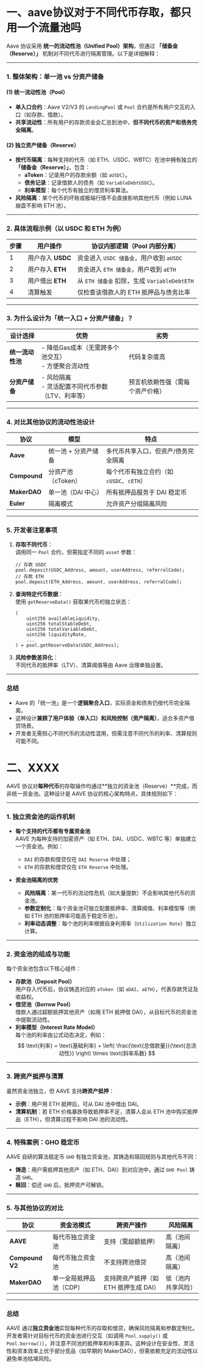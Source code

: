 

# 一、aave协议对于不同代币存取，都只用一个流量池吗

Aave 协议采用 **统一的流动性池（Unified Pool）架构**，但通过 **「储备金（Reserve）」** 机制对不同代币进行隔离管理。以下是详细解释：

---

### **1. 整体架构：单一池 vs 分资产储备**
#### **(1) 统一流动性池（Pool）**
- **单入口合约**：Aave V2/V3 的 `LendingPool` 或 `Pool` 合约是所有用户交互的入口（如存款、借款）。
- **共享流动性**：所有用户的存款资金会汇总到池中，**但不同代币的资产和债务完全隔离**。

#### **(2) 独立资产储备（Reserve）**
- **按代币隔离**：每种支持的代币（如 ETH、USDC、WBTC）在池中拥有独立的 **「储备金（Reserve）」**，包含：
  - **aToken**：记录用户的存款余额（如 `aUSDC`）。
  - **债务记录**：记录借款人的债务（如 `VariableDebtUSDC`）。
  - **利率模型**：每个代币有独立的借贷利率算法。
- **风险隔离**：某个代币的坏账或极端行情不会直接影响其他代币（例如 LUNA 崩盘不影响 ETH 池）。

---

### **2. 具体流程示例（以 USDC 和 ETH 为例）**
| 步骤 | 用户操作           | 协议内部逻辑（Pool 内部分离）                  |
|------|--------------------|-----------------------------------------------|
| 1    | 用户存入 **USDC**  | 资金进入 `USDC 储备金`，用户收到 `aUSDC`       |
| 2    | 用户存入 **ETH**   | 资金进入 `ETH 储备金`，用户收到 `aETH`         |
| 3    | 用户借出 **ETH**   | 从 `ETH 储备金` 扣除，生成 `VariableDebtETH`   |
| 4    | 清算触发           | 仅检查该借款人的 ETH 抵押品与债务比率         |

---

### **3. 为什么设计为「统一入口 + 分资产储备」？**
| 设计选择          | 优势                                      | 劣势                          |
|-------------------|------------------------------------------|-------------------------------|
| **统一流动性池**  | - 降低Gas成本（无需跨多个池交互）<br>- 方便聚合流动性 | 代码复杂度高                  |
| **分资产储备**    | - 风险隔离<br>- 灵活配置不同代币参数（LTV、利率等） | 预言机依赖性强（需每个资产价格） |

---

### **4. 对比其他协议的流动性池设计**
| 协议          | 模型                | 特点                                   |
|---------------|---------------------|----------------------------------------|
| **Aave**      | 统一池 + 分资产储备 | 多代币共享入口，但资产/债务完全隔离    |
| **Compound**  | 分资产池（cToken）  | 每个代币有独立合约（如 `cUSDC`、`cETH`） |
| **MakerDAO**  | 单一池（DAI 中心）  | 所有抵押品服务于 DAI 稳定币            |
| **Euler**     | 隔离模式            | 允许资产分组隔离风险                   |

---

### **5. 开发者注意事项**
1. **存取不同代币**：  
   调用同一 `Pool` 合约，但需指定不同的 `asset` 参数：
   ```solidity
   // 存款 USDC
   pool.deposit(USDC_Address, amount, userAddress, referralCode);
   // 存款 ETH
   pool.deposit(ETH_Address, amount, userAddress, referralCode);
   ```

2. **查询特定代币数据**：  
   使用 `getReserveData()` 获取某代币的独立状态：
   ```solidity
   (   
       uint256 availableLiquidity,
       uint256 totalStableDebt,
       uint256 totalVariableDebt,
       uint256 liquidityRate,
       ...
   ) = pool.getReserveData(USDC_Address);
   ```

3. **风险参数差异化**：  
   不同代币的抵押率（LTV）、清算阈值等由 Aave 治理单独设置。

---

### **总结**
- Aave 的「统一池」是一个**逻辑聚合入口**，实际资金和债务仍按代币完全隔离。
- 这种设计**兼顾了用户体验（单入口）和风险控制（资产隔离）**，适合多资产借贷场景。  
- 开发者无需担心不同代币的流动性混用，但需注意不同代币的利率、清算规则可能不同。


# 二、XXXX



AAVE 协议对**每种代币**的存取操作均通过**独立的资金池（Reserve）**完成，而非统一资金池。这种设计是 AAVE 协议的核心架构特点，具体规则如下：

---

### **1. 独立资金池的运作机制**
- **每个支持的代币都有专属资金池**  
  AAVE 为每种支持的加密资产（如 ETH、DAI、USDC、WBTC 等）单独建立一个资金池。例如：
  - `DAI` 的存款和借贷仅在 `DAI Reserve` 中处理；
  - `ETH` 的存款和借贷仅在 `ETH Reserve` 中处理。

- **资金池隔离的优势**  
  - **风险隔离**：某一代币的流动性危机（如大量提款）不会影响其他代币的资金池。
  - **参数定制化**：每个资金池可独立配置抵押率、清算阈值、利率模型等（例如 ETH 池的抵押率可能高于稳定币池）。
  - **利率动态调整**：每个池的利率根据自身利用率（`Utilization Rate`）独立计算。

---

### **2. 资金池的组成与功能**
每个资金池包含以下核心组件：
- **存款池（Deposit Pool）**  
  用户存入代币后，协议铸造对应的 `aToken`（如 `aDAI`、`aETH`），代表存款凭证及收益权。
- **借贷池（Borrow Pool）**  
  借款人通过超额抵押其他资产（如用 ETH 抵押借 DAI），从目标代币的资金池中提取流动性。
- **利率模型（Interest Rate Model）**  
  每个池的利率由公式动态决定，例如：
  $$
  \text{利率} = \text{基础利率} + \left( \frac{\text{总借款量}}{\text{总流动性}} \right) \times \text{斜率系数}
  $$

---

### **3. 跨资产抵押与清算**
虽然资金池独立，但 AAVE 支持**跨资产抵押**：
- **示例**：用户用 ETH 抵押后，可从 DAI 池中借出 DAI。
- **清算机制**：若 ETH 价格暴跌导致抵押率不足，清算人会从 ETH 池中购买抵押品（ETH），但清算过程不影响 DAI 池的流动性。

---

### **4. 特殊案例：GHO 稳定币**
AAVE 自研的算法稳定币 `GHO` 有独立资金池，其铸造和赎回规则与其他代币不同：
- **铸造**：用户需抵押其他资产（如 ETH、DAI）到对应池中，通过 `GHO Pool` 铸造 `GHO`。
- **赎回**：偿还 `GHO` 后，抵押资产可解锁。

---

### **5. 与其他协议的对比**
| **协议**       | **资金池模式**          | **跨资产操作**       | **风险隔离**       |
|----------------|-------------------------|----------------------|--------------------|
| **AAVE**       | 每代币独立资金池        | 支持（需超额抵押）   | 高（池间隔离）     |
| **Compound V2** | 每代币独立资金池        | 不支持跨池借贷       | 高（池间隔离）     |
| **MakerDAO**   | 单一全局抵押品池（CDP） | 支持跨资产抵押（如 ETH 抵押生成 DAI） | 低（池内共享风险） |

---

### **总结**
AAVE 通过**独立资金池**实现每种代币的存取和借贷，确保风险隔离和参数定制化。开发者需针对目标代币的资金池进行交互（如调用 `Pool.supply()` 或 `Pool.borrow()`），并注意不同池的抵押率和利率差异。这种设计在安全性、灵活性和资本效率上优于部分竞品（如早期的 MakerDAO），但需依赖充足的流动性以避免单池枯竭风险。
